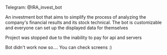 Telegram: @IRA_invest_bot

An investment bot that aims to simplify the process of analyzing the company's financial results and its stock technical. The bot is customizable and everyone can set up the displayed data for themselves

Project was stopped due to the inability to pay for api and servers


Bot didn't work now so.... You can check screens :)
